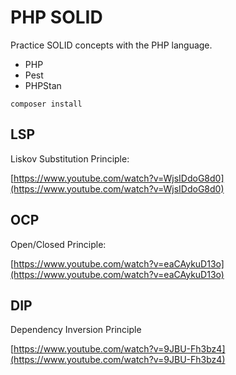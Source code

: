 # PHP SOLID

Practice SOLID concepts with the PHP language.

- PHP
- Pest
- PHPStan


```
composer install
```

## LSP

Liskov Substitution Principle:

[https://www.youtube.com/watch?v=WjsIDdoG8d0](https://www.youtube.com/watch?v=WjsIDdoG8d0)


## OCP

Open/Closed Principle:

[https://www.youtube.com/watch?v=eaCAykuD13o](https://www.youtube.com/watch?v=eaCAykuD13o)


## DIP

 Dependency Inversion Principle

 [https://www.youtube.com/watch?v=9JBU-Fh3bz4](https://www.youtube.com/watch?v=9JBU-Fh3bz4)
